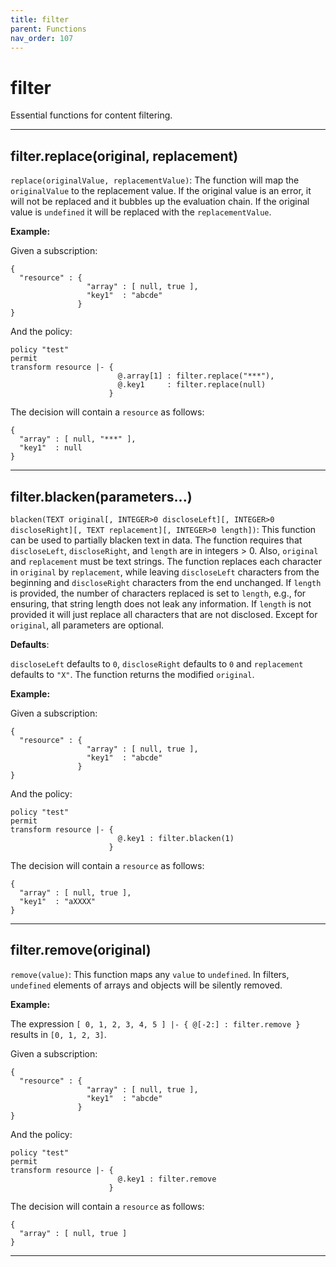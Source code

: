 ```yaml
---
title: filter
parent: Functions
nav_order: 107
---
```

# filter

Essential functions for content filtering.



---

## filter.replace(original, replacement)

```replace(originalValue, replacementValue)```:
The function will map the ```originalValue``` to the replacement value.
If the original value is an error, it will not be replaced and it bubbles up the evaluation chain.
If the original value is ```undefined``` it will be replaced with the ```replacementValue```.

**Example:**

Given a subscription:
```
{
  "resource" : {
                 "array" : [ null, true ],
                 "key1"  : "abcde"
               }
}
```

And the policy:
```
policy "test"
permit
transform resource |- {
                        @.array[1] : filter.replace("***"),
                        @.key1     : filter.replace(null)
                      }
```

The decision will contain a ```resource``` as follows:
```
{
  "array" : [ null, "***" ],
  "key1"  : null
}
```


---

## filter.blacken(parameters...)

```blacken(TEXT original[, INTEGER>0 discloseLeft][, INTEGER>0 discloseRight][, TEXT replacement][, INTEGER>0 length])```:
This function can be used to partially blacken text in data.
The function requires that ```discloseLeft```, ```discloseRight```, and ```length``` are in integers > 0.
Also, ```original``` and ```replacement``` must be text strings.
The function replaces each character in ```original``` by ```replacement```, while leaving ```discloseLeft```
characters from the beginning and ```discloseRight``` characters from the end unchanged.
If ```length``` is provided, the number of characters replaced is set to ```length```, e.g., for
ensuring, that string length does not leak any information.
If ```length``` is not provided it will just replace all characters that are not disclosed.
Except for ```original```, all parameters are optional.

**Defaults**:

```discloseLeft``` defaults to ```0```, ```discloseRight``` defaults to ```0```
and ```replacement``` defaults to ```"X"```.
The function returns the modified ```original```.

**Example:**

Given a subscription:
```
{
  "resource" : {
                 "array" : [ null, true ],
                 "key1"  : "abcde"
               }
}
```

And the policy:
```
policy "test"
permit
transform resource |- {
                        @.key1 : filter.blacken(1)
                      }
```

The decision will contain a ```resource``` as follows:
```
{
  "array" : [ null, true ],
  "key1"  : "aXXXX"
}
```


---

## filter.remove(original)

```remove(value)```: This function maps any ```value``` to ```undefined```.
In filters, ```undefined``` elements of arrays and objects will be silently removed.

**Example:**

The expression ```[ 0, 1, 2, 3, 4, 5 ] |- { @[-2:] : filter.remove }``` results in ```[0, 1, 2, 3]```.

Given a subscription:
```
{
  "resource" : {
                 "array" : [ null, true ],
                 "key1"  : "abcde"
               }
}
```

And the policy:
```
policy "test"
permit
transform resource |- {
                        @.key1 : filter.remove
                      }
```

The decision will contain a ```resource``` as follows:
```
{
  "array" : [ null, true ]
}
```


---

